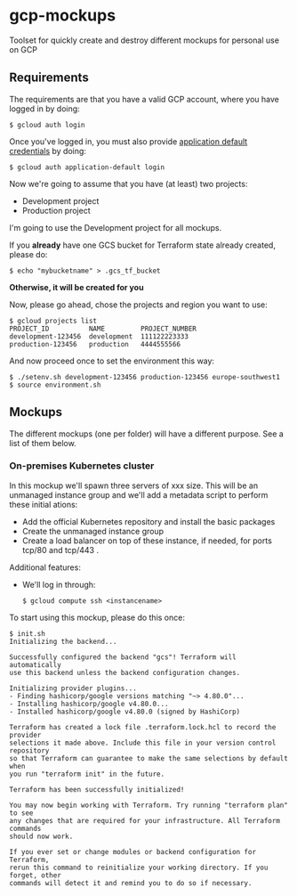 # gcp-mockups
Toolset for quickly create and destroy different mockups for personal use on GCP

## Requirements
The requirements are that you have a valid GCP account, where you have logged in by doing:
```Shell
$ gcloud auth login
```

Once you've logged in, you must also provide [application default credentials](https://cloud.google.com/docs/authentication/application-default-credentials) by doing:
```Shell
$ gcloud auth application-default login
```

Now we're going to assume that you have (at least) two projects:
- Development project
- Production project

I'm going to use the Development project for all mockups.

If you **already** have one GCS bucket for Terraform state already created, please do:
```Shell
$ echo "mybucketname" > .gcs_tf_bucket
```
**Otherwise, it will be created for you**

Now, please go ahead, chose the projects and region you want to use:
```Shell
$ gcloud projects list
PROJECT_ID          NAME         PROJECT_NUMBER
development-123456  development  111122223333
production-123456   production   4444555566
```
And now proceed once to set the environment this way:
```Shell
$ ./setenv.sh development-123456 production-123456 europe-southwest1
$ source environment.sh
```

## Mockups
The different mockups (one per folder) will have a different purpose. See a list of them below.

### On-premises Kubernetes cluster
In this mockup we'll spawn three servers of xxx size.
This will be an unmanaged instance group and we'll add a metadata script to perform these initial ations:
- Add the official Kubernetes repository and install the basic packages
- Create the unmanaged instance group
- Create a load balancer on top of these instance, if needed, for ports tcp/80 and tcp/443 .

Additional features:
- We'll log in through:
   ```Shell
   $ gcloud compute ssh <instancename>
   ```

To start using this mockup, please do this once:
```Shell
$ init.sh
Initializing the backend...

Successfully configured the backend "gcs"! Terraform will automatically
use this backend unless the backend configuration changes.

Initializing provider plugins...
- Finding hashicorp/google versions matching "~> 4.80.0"...
- Installing hashicorp/google v4.80.0...
- Installed hashicorp/google v4.80.0 (signed by HashiCorp)

Terraform has created a lock file .terraform.lock.hcl to record the provider
selections it made above. Include this file in your version control repository
so that Terraform can guarantee to make the same selections by default when
you run "terraform init" in the future.

Terraform has been successfully initialized!

You may now begin working with Terraform. Try running "terraform plan" to see
any changes that are required for your infrastructure. All Terraform commands
should now work.

If you ever set or change modules or backend configuration for Terraform,
rerun this command to reinitialize your working directory. If you forget, other
commands will detect it and remind you to do so if necessary.
```
